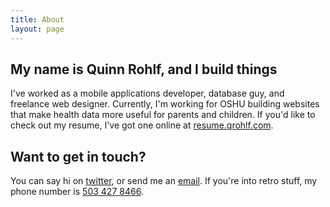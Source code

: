 ```yaml
---
title: About
layout: page
---
```

## My name is Quinn Rohlf, and I build things

I've worked as a mobile applications developer, database guy, and freelance web designer. Currently, I'm working for OSHU building websites that make health data more useful for parents and children. If you'd like to check out my resume, I've got one online at [resume.qrohlf.com](http://resume.qrohlf.com).

## Want to get in touch?

You can say hi on [twitter](https://twitter.com/qrohlf), or send me an [email](mailto:qrohlf@gmail.com). If you're into retro stuff, my phone number is [503 427 8466](tel:+15034278466).